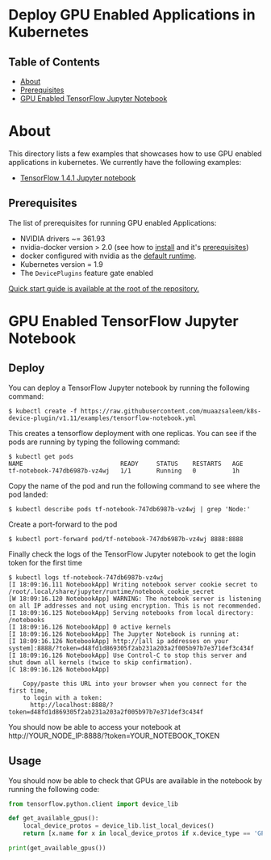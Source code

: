 # Deploy GPU Enabled Applications in Kubernetes

## Table of Contents

- [About](#about)
- [Prerequisites](#prerequisites)
- [GPU Enabled TensorFlow Jupyter Notebook](#gpu-enabled-tensorflow-jupyter-notebook)

# About

This directory lists a few examples that showcases how to use GPU enabled
applications in kubernetes.
We currently have the following examples:
- [TensorFlow 1.4.1 Jupyter notebook](https://hub.docker.com/r/tensorflow/tensorflow)

## Prerequisites

The list of prerequisites for running GPU enabled Applications:
* NVIDIA drivers ~= 361.93
* nvidia-docker version > 2.0 (see how to [install](https://github.com/NVIDIA/nvidia-docker) and it's [prerequisites](https://github.com/nvidia/nvidia-docker/wiki/Installation-\(version-2.0\)#prerequisites))
* docker configured with nvidia as the [default runtime](https://github.com/NVIDIA/nvidia-docker/wiki/Advanced-topics#default-runtime).
* Kubernetes version = 1.9
* The `DevicePlugins` feature gate enabled

[Quick start guide is available at the root of the repository.](https://github.com/NVIDIA/k8s-device-plugin)

# GPU Enabled TensorFlow Jupyter Notebook

## Deploy

You can deploy a TensorFlow Jupyter notebook by running the following command:
```shell
$ kubectl create -f https://raw.githubusercontent.com/muaazsaleem/k8s-device-plugin/v1.11/examples/tensorflow-notebook.yml
```

This creates a tensorflow deployment with one replicas. You can see if the pods are running by typing the following command:
```shell
$ kubectl get pods
NAME                           READY     STATUS    RESTARTS   AGE
tf-notebook-747db6987b-vz4wj   1/1       Running   0          1h
```

Copy the name of the pod and run the following command to see where the pod landed:
```shell
$ kubectl describe pods tf-notebook-747db6987b-vz4wj | grep 'Node:'
```

Create a port-forward to the pod
```shell
$ kubectl port-forward pod/tf-notebook-747db6987b-vz4wj 8888:8888
```

Finally check the logs of the TensorFlow Jupyter notebook to get the login token for the first time
```shell
$ kubectl logs tf-notebook-747db6987b-vz4wj
[I 18:09:16.111 NotebookApp] Writing notebook server cookie secret to /root/.local/share/jupyter/runtime/notebook_cookie_secret
[W 18:09:16.120 NotebookApp] WARNING: The notebook server is listening on all IP addresses and not using encryption. This is not recommended.
[I 18:09:16.125 NotebookApp] Serving notebooks from local directory: /notebooks
[I 18:09:16.126 NotebookApp] 0 active kernels
[I 18:09:16.126 NotebookApp] The Jupyter Notebook is running at:
[I 18:09:16.126 NotebookApp] http://[all ip addresses on your system]:8888/?token=d48fd1d869305f2ab231a203a2f005b97b7e371def3c434f
[I 18:09:16.126 NotebookApp] Use Control-C to stop this server and shut down all kernels (twice to skip confirmation).
[C 18:09:16.126 NotebookApp]

    Copy/paste this URL into your browser when you connect for the first time,
    to login with a token:
      http://localhost:8888/?token=d48fd1d869305f2ab231a203a2f005b97b7e371def3c434f
```

You should now be able to access your notebook at http://YOUR_NODE_IP:8888/?token=YOUR_NOTEBOOK_TOKEN

## Usage

You should now be able to check that GPUs are available in the notebook by running the following code:
```python
from tensorflow.python.client import device_lib

def get_available_gpus():
    local_device_protos = device_lib.list_local_devices()
    return [x.name for x in local_device_protos if x.device_type == 'GPU']

print(get_available_gpus())
```

